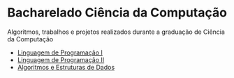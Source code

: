 # Bacharelado Ciência da Computação
Algoritmos, trabalhos e projetos realizados durante a graduação de Ciência da Computação


* [Linguagem de Programação I](https://github.com/jaimelay/UERJ/tree/master/LP1)
* [Linguagem de Programação II](https://github.com/jaimelay/UERJ/tree/master/LP2)
* [Algoritmos e Estruturas de Dados]()
